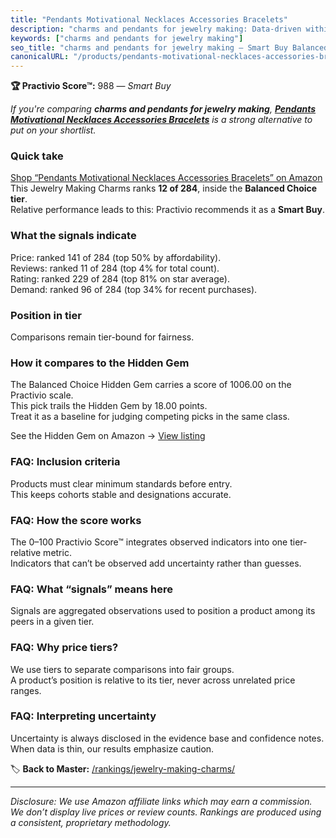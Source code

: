 ```yaml
---
title: "Pendants Motivational Necklaces Accessories Bracelets"
description: "charms and pendants for jewelry making: Data-driven within Balanced Choice ranking using the Practivio Score™. Positioned by quality, value, demand, findabilit…"
keywords: ["charms and pendants for jewelry making"]
seo_title: "charms and pendants for jewelry making — Smart Buy Balanced Choice (2025)"
canonicalURL: "/products/pendants-motivational-necklaces-accessories-bracelets-B07WVJPYDT/"
---
```


**🏆 Practivio Score™:** 988 — _Smart Buy_


*If you're comparing **charms and pendants for jewelry making**, **[Pendants Motivational Necklaces Accessories Bracelets](https://www.amazon.com/dp/B07WVJPYDT?tag=practivio-20)** is a strong alternative to put on your shortlist.*
### Quick take
[Shop “Pendants Motivational Necklaces Accessories Bracelets” on Amazon](https://www.amazon.com/dp/B07WVJPYDT?tag=practivio-20)
This Jewelry Making Charms ranks **12 of 284**, inside the **Balanced Choice tier**.  
Relative performance leads to this: Practivio recommends it as a **Smart Buy**.

### What the signals indicate
Price: ranked 141 of 284 (top 50% by affordability).  
Reviews: ranked 11 of 284 (top 4% for total count).  
Rating: ranked 229 of 284 (top 81% on star average).  
Demand: ranked 96 of 284 (top 34% for recent purchases).

### Position in tier
Comparisons remain tier-bound for fairness.

### How it compares to the Hidden Gem
The Balanced Choice Hidden Gem carries a score of 1006.00 on the Practivio scale.  
This pick trails the Hidden Gem by 18.00 points.  
Treat it as a baseline for judging competing picks in the same class.  

See the Hidden Gem on Amazon → [View listing](https://www.amazon.com/dp/B07DMMBY85?tag=practivio-20)

### FAQ: Inclusion criteria
Products must clear minimum standards before entry.  
This keeps cohorts stable and designations accurate.

### FAQ: How the score works
The 0–100 Practivio Score™ integrates observed indicators into one tier-relative metric.  
Indicators that can’t be observed add uncertainty rather than guesses.

### FAQ: What “signals” means here
Signals are aggregated observations used to position a product among its peers in a given tier.

### FAQ: Why price tiers?
We use tiers to separate comparisons into fair groups.  
A product’s position is relative to its tier, never across unrelated price ranges.

### FAQ: Interpreting uncertainty
Uncertainty is always disclosed in the evidence base and confidence notes.  
When data is thin, our results emphasize caution.


🏷️ **Back to Master:** [/rankings/jewelry-making-charms/](/rankings/jewelry-making-charms/)

---
_Disclosure: We use Amazon affiliate links which may earn a commission. We don’t display live prices or review counts. Rankings are produced using a consistent, proprietary methodology._
